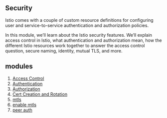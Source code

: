 ## Security
Istio comes with a couple of custom resource definitions for configuring user and service-to-service authentication and authorization policies.

In this module, we’ll learn about the Istio security features. We’ll explain access control in Istio, what authentication and authorization mean, how the different Istio resources work together to answer the access control question, secure naming, identity, mutual TLS, and more.

## modules

1. [Access Control](./access_control.md)
2. [Authentication](./authentication.md)
3. [Authorization](./authorization.md)
4. [Cert Creation and Rotation](./cert_creation_rotation.md)
5. [mtls](./mtls.md)
6. [enable mtls](./enable_mtls.md)
7. [peer auth](./peer_auth.md)